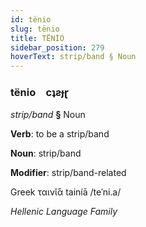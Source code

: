 ```yaml
---
id: tënio
slug: tënio
title: TËNİO
sidebar_position: 279
hoverText: strip/band § Noun
---
```


### tënio&emsp;<span kind="abugida">cʇƨɟɽ</span>

*strip/band* **§** Noun

**Verb**: to be a strip/band

**Noun**: strip/band

**Modifier**: strip/band-related

Greek ταινῐ́ᾱ tainíā /teˈni.a/

*Hellenic Language Family*